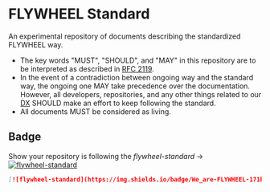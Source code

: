 # FLYWHEEL Standard

An experimental repository of documents describing the standardized FLYWHEEL way.

* The key words "MUST", "SHOULD", and "MAY" in this repository are to be interpreted as described in [RFC 2119](https://www.ietf.org/rfc/rfc2119.txt).
* In the event of a contradiction between ongoing way and the standard way, the ongoing one MAY take precedence over the documentation. However, all developers, repositories, and any other things related to our [DX](https://www.google.com/search?q=developer+experience) SHOULD make an effort to keep following the standard.
* All documents MUST be considered as living.

## Badge

Show your repository is following the _flywheel-standard_ → [![flywheel-standard](https://img.shields.io/badge/We_are-FLYWHEEL-171b61.svg?style=flat-square)](https://github.com/flywheel-jp/flywheel-standard)

```markdown
[![flywheel-standard](https://img.shields.io/badge/We_are-FLYWHEEL-171b61.svg?style=flat-square)](https://github.com/flywheel-jp/flywheel-standard)
```
